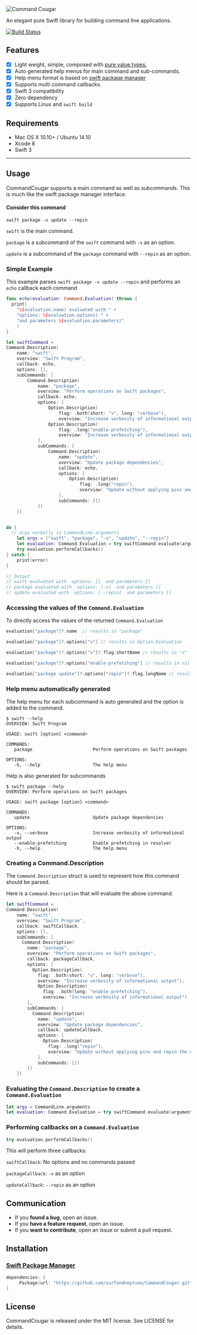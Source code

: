 ![Command Cougar](https://cloud.githubusercontent.com/assets/4934383/26037640/402d9fd4-38c5-11e7-928a-3cbbb59ef335.png)

An elegant pure Swift library for building command line applications.

[![Build Status](https://travis-ci.org/surfandneptune/CommandCougar.svg?branch=master)](https://travis-ci.org/surfandneptune/CommandCougar)

## Features

- [x] Light weight, simple, composed with [pure value types.](https://developer.apple.com/videos/play/wwdc2015/414/)
- [x] Auto generated help menus for main command and sub-commands.
- [x] Help menu format is based on [swift package manager](https://github.com/apple/swift-package-manager)
- [x] Supports multi command callbacks.
- [x] Swift 3 compatibility
- [x] Zero dependency
- [x] Supports Linux and `swift build`

## Requirements

- Mac OS X 10.10+ / Ubuntu 14.10
- Xcode 8
- Swift 3
---

## Usage
  CommandCougar supports a main command as well as subcommands.  This is much like
  the swift package manager interface.  

#### Consider this command

``` shell
swift package -v update --repin
```

`swift` is the main command.  

`package` is a subcommand of the `swift` command with `-v` as an option.

`update` is a subcommand of the `package` command with `--repin` as an option.


### Simple Example
This example parses `swift package -v update --repin` and performs
an `echo` callback each command

``` swift
func echo(evaluation: Command.Evaluation) throws {
  print(
    "\(evaluation.name) evaluated with " +
    "options: \(evaluation.options) " +
    "and parameters \(evaluation.parameters)"
    )
}

let swiftCommand =
Command.Description(
    name: "swift",
    overview: "Swift Program",
    callback: echo,
    options: [],
    subCommands: [
        Command.Description(
            name: "package",
            overview: "Perform operations on Swift packages",
            callback: echo,
            options: [
                Option.Description(
                    flag: .both(short: "v", long: "verbose"),
                    overview: "Increase verbosity of informational output"),
                Option.Description(
                    flag: .long("enable-prefetching"),
                    overview: "Increase verbosity of informational output")
            ],
            subCommands: [
                Command.Description(
                    name: "update",
                    overview: "Update package dependencies",
                    callback: echo,
                    options: [
                        Option.Description(
                            flag: .long("repin"),
                            overview: "Update without applying pins and repin the updated versions.")
                    ],
                    subCommands: [])
            ])
    ])


do {
  // args normally is CommandLine.arguments
    let args = ["swift", "package", "-v", "update", "--repin"]
    let evaluation: Command.Evaluation = try swiftCommand.evaluate(arguments: args)
    try evaluation.performCallbacks()
} catch {
    print(error)
}

// Output
// swift evaluated with  options: []  and parameters []
// package evaluated with  options: [-v]  and parameters []
// update evaluated with  options: [--repin]  and parameters []
```

### Accessing the values of the `Command.Evaluation`
To directly access the values of the returned `Command.Evaluation`
``` swift
evaluation["package"]?.name  // results in "package"

evaluation["package"]?.options["v"] // results in Option.Evaluation

evaluation["package"]?.options["v"]?.flag.shortName // results in "v"

evaluation["package"]?.options["enable-prefetching"] // results in nil

evaluation["package update"]?.options["repin"]?.flag.longName // results in "repin"
```

### Help menu automatically generated

The help menu for each subcommand is auto generated and the option is added
to the command.

``` shell
$ swift --help
OVERVIEW: Swift Program

USAGE: swift [option] <command>

COMMANDS:
   package                       Perform operations on Swift packages

OPTIONS:
   -h, --help                    The help menu
```

Help is also generated for subcommands

``` shell
$ swift package --help
OVERVIEW: Perform operations on Swift packages

USAGE: swift package [option] <command>

COMMANDS:
   update                        Update package dependencies

OPTIONS:
   -v, --verbose                 Increase verbosity of informational output
   --enable-prefetching          Enable prefetching in resolver
   -h, --help                    The help menu
```


### Creating a Command.Description

The `Command.Description` struct is used to represent how this command should be
parsed.

Here is a `Command.Description` that will evaluate the above command.
``` swift
let swiftCommand =
Command.Description(
    name: "swift",
    overview: "Swift Program",
    callback: swiftCallback,
    options: [],
    subCommands: [
      Command.Description(
        name: "package",
        overview: "Perform operations on Swift packages",
        callback: packageCallback,
        options: [
          Option.Description(
            flag: .both(short: "v", long: "verbose"),
            overview: "Increase verbosity of informational output"),
            Option.Description(
              flag: .both(long: "enable-prefetching"),
              overview: "Increase verbosity of informational output")
        ],
        subCommands: [
          Command.Description(
            name: "update",
            overview: "Update package dependencies",
            callback: updateCallback,
            options: [
              Option.Description(
                flag: .long("repin"),
                overview: "Update without applying pins and repin the updated versions.")
            ],
            subCommands: [])
        ])
    ])

```

### Evaluating the `Command.Description` to create a `Command.Evaluation`

``` swift
let args = CommandLine.arguments
let evaluation: Command.Evaluation = try swiftCommand.evaluate(arguments: args)
```

### Performing callbacks on a `Command.Evaluation`

```swift
try evaluation.performCallbacks()
```
This will perform three callbacks:

`swiftCallback`: No options and no commands passed

`packageCallback`: `-v` as an option

`updateCallback`: `--repin` as an option


## Communication

- If you **found a bug**, open an issue.
- If you **have a feature request**, open an issue.
- If you **want to contribute**, open an issue or submit a pull request.

## Installation

### [Swift Package Manager](https://github.com/apple/swift-package-manager)

```swift
dependencies: [
    .Package(url: "https://github.com/surfandneptune/CommandCougar.git", majorVersion: 1)
]
```

## License

CommandCougar is released under the MIT license. See LICENSE for details.
